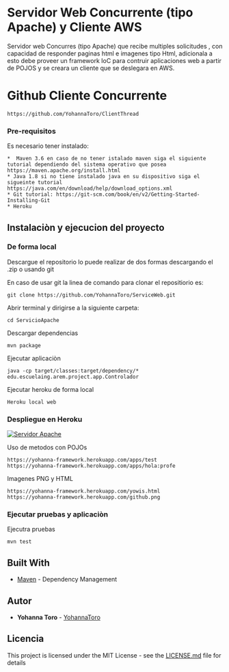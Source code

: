 # Servidor Web Concurrente (tipo Apache) y Cliente AWS

Servidor web Concurres (tipo Apache) que recibe multiples solicitudes , con capacidad de responder paginas html e imagenes tipo Html, adicionala a esto debe proveer un framework IoC para contruir aplicaciones web a partir de POJOS y se creara un cliente que se deslegara en AWS.

# Github Cliente Concurrente

```
https://github.com/YohannaToro/ClientThread
```


### Pre-requisitos

Es necesario tener instalado:


```
*  Maven 3.6 en caso de no tener istalado maven siga el siguiente tutorial dependiendo del sistema operativo que posea https://maven.apache.org/install.html
* Java 1.8 si no tiene instalado java en su dispositivo siga el sigueinte tutorial https://java.com/en/download/help/download_options.xml
* Git tutorial: https://git-scm.com/book/en/v2/Getting-Started-Installing-Git
* Heroku 
```

## Instalaciòn y ejecucion del proyecto

### De forma local
Descargue el repositorio lo puede realizar de dos formas descargando el .zip o usando git 

En caso de usar git la linea de comando para clonar el repositiorio es:

```
git clone https://github.com/YohannaToro/ServiceWeb.git
```
Abrir terminal y dirigirse a la siguiente carpeta:

```
cd ServicioApache
```

Descargar dependencias

```
mvn package
```

Ejecutar aplicaciòn

```
java -cp target/classes:target/dependency/* edu.escuelaing.arem.project.app.Controlador
```
Ejecutar heroku de forma local

```
Heroku local web
```

### Despliegue en  Heroku

[![Servidor Apache](https://www.herokucdn.com/deploy/button.png)](https://yohanna-framework.herokuapp.com/yowis.html)

Uso de metodos con POJOs
```
https://yohanna-framework.herokuapp.com/apps/test
https://yohanna-framework.herokuapp.com/apps/hola:profe
```
Imagenes PNG y HTML
```
https://yohanna-framework.herokuapp.com/yowis.html
https://yohanna-framework.herokuapp.com/github.png
```


### Ejecutar pruebas y aplicaciòn

Ejecutra pruebas
```
mvn test
```


## Built With
* [Maven](https://maven.apache.org/) - Dependency Management


## Autor

* **Yohanna Toro**  - [YohannaToro](https://github.com/YohannaToro)


## Licencia

This project is licensed under the MIT License - see the [LICENSE.md](LICENSE.md) file for details

